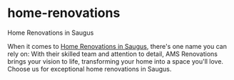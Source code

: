 # home-renovations
Home Renovations in Saugus

When it comes to  <a href="[http://bit.ly/3ED6KNO](https://sauguscontractor.com/)">Home Renovations in Saugus</a>, there's one name you can rely on: With their skilled team and attention to detail, AMS Renovations brings your vision to life, transforming your home into a space you'll love. Choose us for exceptional home renovations in Saugus.
